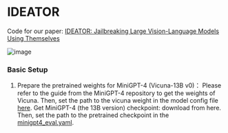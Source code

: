# IDEATOR
Code for our paper: [IDEATOR: Jailbreaking Large Vision-Language Models Using Themselves](https://arxiv.org/abs/2411.00827)

![image](https://github.com/roywang021/IDEATOR/blob/main/model.png)


### Basic Setup
1. Prepare the pretrained weights for MiniGPT-4 (Vicuna-13B v0)：
   Please refer to the guide from the MiniGPT-4 repository to get the weights of Vicuna. Then, set the path to the vicuna weight in the model config file [here](https://github.com/roywang021/IDEATOR/blob/main/minigpt4/configs/models/minigpt4.yaml#L16). Get MiniGPT-4 (the 13B version) checkpoint: download from here. Then, set the path to the pretrained checkpoint in the [minigpt4_eval.yaml](https://github.com/roywang021/IDEATOR/blob/main/minigpt4_eval.yaml#L11).

